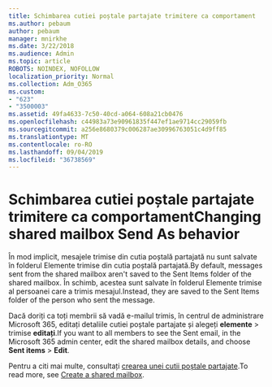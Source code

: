 ```yaml
---
title: Schimbarea cutiei poștale partajate trimitere ca comportament
ms.author: pebaum
author: pebaum
manager: mnirkhe
ms.date: 3/22/2018
ms.audience: Admin
ms.topic: article
ROBOTS: NOINDEX, NOFOLLOW
localization_priority: Normal
ms.collection: Adm_O365
ms.custom:
- "623"
- "3500003"
ms.assetid: 49fa4633-7c50-40cd-a064-608a21cb0476
ms.openlocfilehash: c44983a73e90961835f447ef1ae9714cc29059fb
ms.sourcegitcommit: a256e8680379c006287ae30996763051c4d9ff85
ms.translationtype: MT
ms.contentlocale: ro-RO
ms.lasthandoff: 09/04/2019
ms.locfileid: "36738569"
---
```

# <a name="changing-shared-mailbox-send-as-behavior"></a><span data-ttu-id="42628-102">Schimbarea cutiei poștale partajate trimitere ca comportament</span><span class="sxs-lookup"><span data-stu-id="42628-102">Changing shared mailbox Send As behavior</span></span>

<span data-ttu-id="42628-103">În mod implicit, mesajele trimise din cutia poștală partajată nu sunt salvate în folderul Elemente trimise din cutia poștală partajată.</span><span class="sxs-lookup"><span data-stu-id="42628-103">By default, messages sent from the shared mailbox aren't saved to the Sent Items folder of the shared mailbox.</span></span> <span data-ttu-id="42628-104">În schimb, acestea sunt salvate în folderul Elemente trimise al persoanei care a trimis mesajul.</span><span class="sxs-lookup"><span data-stu-id="42628-104">Instead, they are saved to the Sent Items folder of the person who sent the message.</span></span>
  
<span data-ttu-id="42628-105">Dacă doriți ca toți membrii să vadă e-mailul trimis, în centrul de administrare Microsoft 365, editați detaliile cutiei poștale partajate și alegeți **elemente** \> trimise **editați**.</span><span class="sxs-lookup"><span data-stu-id="42628-105">If you want to all members to see the Sent email, in the Microsoft 365 admin center, edit the shared mailbox details, and choose **Sent items** \> **Edit**.</span></span>
  
<span data-ttu-id="42628-106">Pentru a citi mai multe, consultați [crearea unei cutii poștale partajate](https://docs.microsoft.com/office365/admin/email/create-a-shared-mailbox).</span><span class="sxs-lookup"><span data-stu-id="42628-106">To read more, see [Create a shared mailbox](https://docs.microsoft.com/office365/admin/email/create-a-shared-mailbox).</span></span>
  